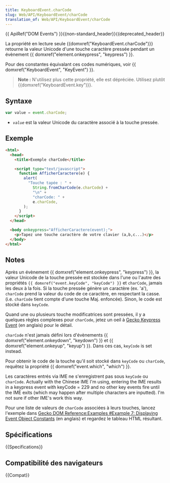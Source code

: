 ```yaml
---
title: KeyboardEvent.charCode
slug: Web/API/KeyboardEvent/charCode
translation_of: Web/API/KeyboardEvent/charCode
---
```


{{ ApiRef("DOM Events") }}{{non-standard_header}}{{deprecated_header}}

La propriété en lecture seule {{domxref("KeyboardEvent.charCode")}} retourne la valeur Unicode d'une touche caractère pressée pendant un évènement {{ domxref("element.onkeypress", "keypress") }}.

Pour des constantes équivalant ces codes numériques, voir {{ domxref("KeyboardEvent", "KeyEvent") }}.

> **Note :** N'utilisez plus cette propriété, elle est dépréciée. Utilisez plutôt {{domxref("KeyboardEvent.key")}}.

## Syntaxe

```js
var value = event.charCode;
```

- _`value`_ est la valeur Unicode du caractère associé à la touche pressée.

## Exemple

```html
<html>
  <head>
    <title>Exemple charCode</title>

    <script type="text/javascript">
      function AfficherCaractere(e) {
        alert(
          "Touche tapée : " +
            String.fromCharCode(e.charCode) +
            "\n" +
            "charCode: " +
            e.charCode,
        );
      }
    </script>
  </head>

  <body onkeypress="AfficherCaractere(event);">
    <p>Tapez une touche caractère de votre clavier (a,b,c...)</p>
  </body>
</html>
```

## Notes

Après un évènement {{ domxref("element.onkeypress", "keypress") }}, la valeur Unicode de la touche pressée est stockée dans l'une ou l'autre des propriétés `{{ domxref("event.keyCode", "keyCode") }}` et `charCode`, jamais les deux à la fois. Si la touche pressée génère un caractère (ex. 'a'), `charCode` prend la valeur du code de ce caractère, en respectant la casse. (i.e. `charCode` tient compte d'une touche Maj. enfoncée). Sinon, le code est stocké dans `keyCode`.

Quand une ou plusieurs touche modificatrices sont pressées, il y a quelques règles complexes pour `charCode`, jetez un oeil à [Gecko Keypress Event](/fr/docs/Gecko_Keypress_Event) (en anglais) pour le détail.

`charCode` n'est jamais défini lors d'évènements {{ domxref("element.onkeydown", "keydown") }} et {{ domxref("element.onkeyup", "keyup") }}. Dans ces cas, `keyCode` is set instead.

Pour obtenir le code de la touche qu'il soit stocké dans `keyCode` ou `charCode`, requêtez la propriété {{ domxref("event.which", "which") }}.

Les caractères entrés via IME ne s'enregistrent pas sous `keyCode` ou `charCode`. Actually with the Chinese IME I'm using, entering the IME results in a keypress event with keyCode = 229 and no other key events fire until the IME exits (which may happen after multiple characters are inputted). I'm not sure if other IME's work this way.

Pour une liste de valeurs de `charCode` associées à leurs touches, lancez l'exemple dans [Gecko DOM Reference:Examples #Example 7: Displaying Event Object Constants](/fr/docs/Web/API/Document_Object_Model/Examples#example_7:_displaying_event_object_properties) (en anglais) et regardez le tableau HTML résultant.

## Spécifications

{{Specifications}}

## Compatibilité des navigateurs

{{Compat}}
